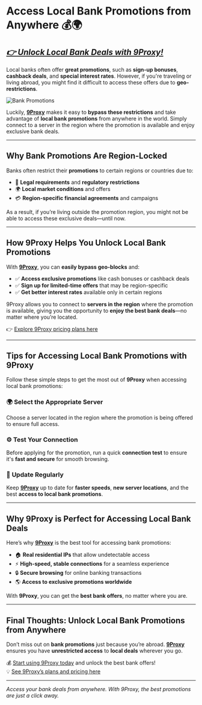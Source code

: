 # Access Local Bank Promotions from Anywhere 💰🌍

## *[👉 Unlock Local Bank Deals with 9Proxy!](https://the9proxy.short.gy/home-github-james2k4)*

Local banks often offer **great promotions**, such as **sign-up bonuses**, **cashback deals**, and **special interest rates**. However, if you're traveling or living abroad, you might find it difficult to access these offers due to **geo-restrictions**. 

![Bank Promotions](https://i.insider.com/5ed51ef55af6cc0f4a4351a8?width=1200&format=jpeg)

Luckily, **[9Proxy](https://the9proxy.short.gy/home-github-james2k4)** makes it easy to **bypass these restrictions** and take advantage of **local bank promotions** from anywhere in the world. Simply connect to a server in the region where the promotion is available and enjoy exclusive bank deals.

---

## Why Bank Promotions Are Region-Locked

Banks often restrict their **promotions** to certain regions or countries due to:

- 📜 **Legal requirements** and **regulatory restrictions**
- 🌍 **Local market conditions** and offers
- 💳 **Region-specific financial agreements** and campaigns

As a result, if you’re living outside the promotion region, you might not be able to access these exclusive deals—until now.

---

## How 9Proxy Helps You Unlock Local Bank Promotions

With **[9Proxy](https://the9proxy.short.gy/home-github-james2k4)**, you can **easily bypass geo-blocks** and:

- ✅ **Access exclusive promotions** like cash bonuses or cashback deals
- ✅ **Sign up for limited-time offers** that may be region-specific
- ✅ **Get better interest rates** available only in certain regions

9Proxy allows you to connect to **servers in the region** where the promotion is available, giving you the opportunity to **enjoy the best bank deals**—no matter where you’re located.

👉 [Explore 9Proxy pricing plans here](https://the9proxy.short.gy/pricing-github-james2k4)

---

## Tips for Accessing Local Bank Promotions with 9Proxy

Follow these simple steps to get the most out of **9Proxy** when accessing local bank promotions:

### 🌍 **Select the Appropriate Server**  
Choose a server located in the region where the promotion is being offered to ensure full access.

### ⚙️ **Test Your Connection**  
Before applying for the promotion, run a quick **connection test** to ensure it's **fast and secure** for smooth browsing.

### 🔄 **Update Regularly**  
Keep **[9Proxy](https://the9proxy.short.gy/home-github-james2k4)** up to date for **faster speeds**, **new server locations**, and the best **access to local bank promotions**.

---

## Why 9Proxy is Perfect for Accessing Local Bank Deals

Here’s why **[9Proxy](https://the9proxy.short.gy/home-github-james2k4)** is the best tool for accessing bank promotions:

- 🏠 **Real residential IPs** that allow undetectable access  
- ⚡ **High-speed, stable connections** for a seamless experience  
- 🔒 **Secure browsing** for online banking transactions  
- 🌎 **Access to exclusive promotions worldwide**

With **9Proxy**, you can get the **best bank offers**, no matter where you are.

---

## Final Thoughts: Unlock Local Bank Promotions from Anywhere

Don’t miss out on **bank promotions** just because you’re abroad. **[9Proxy](https://the9proxy.short.gy/home-github-james2k4)** ensures you have **unrestricted access** to **local deals** wherever you go.

💰 [Start using 9Proxy today](https://the9proxy.short.gy/home-github-james2k4) and unlock the best bank offers!  
💡 [See 9Proxy’s plans and pricing here](https://the9proxy.short.gy/pricing-github-james2k4)

---

*Access your bank deals from anywhere. With 9Proxy, the best promotions are just a click away.*
